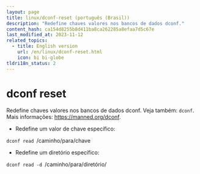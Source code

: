 ```yaml
---
layout: page
title: linux/dconf-reset (português (Brasil))
description: "Redefine chaves valores nos bancos de dados dconf."
content_hash: ca154d8255b8d411ba8ca262285a8efaa7d5c67e
last_modified_at: 2023-11-12
related_topics:
  - title: English version
    url: /en/linux/dconf-reset.html
    icon: bi bi-globe
tldri18n_status: 2
---
```

# dconf reset

Redefine chaves valores nos bancos de dados dconf.
Veja também: `dconf`.
Mais informações: <https://manned.org/dconf>.

- Redefine um valor de chave específico:

`dconf read `<span class="tldr-var badge badge-pill bg-dark-lm bg-white-dm text-white-lm text-dark-dm font-weight-bold">/caminho/para/chave</span>

- Redefine um diretório específico:

`dconf read -d `<span class="tldr-var badge badge-pill bg-dark-lm bg-white-dm text-white-lm text-dark-dm font-weight-bold">/caminho/para/diretório/</span>
